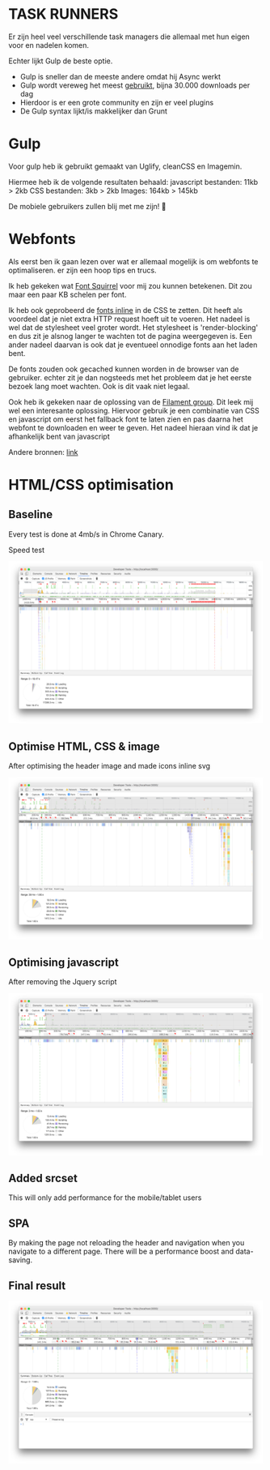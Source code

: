 # TASK RUNNERS

Er zijn heel veel verschillende task managers die allemaal met hun eigen voor en nadelen komen.

Echter lijkt Gulp de beste optie. 
- Gulp is sneller dan de meeste andere omdat hij Async werkt
- Gulp wordt vereweg het meest [gebruikt](https://www.npmjs.com/package/gulp), bijna 30.000 downloads per dag
- Hierdoor is er een grote community en zijn er veel plugins
- De Gulp syntax lijkt/is makkelijker dan Grunt


# Gulp

Voor gulp heb ik gebruikt gemaakt van Uglify, cleanCSS en Imagemin.

Hiermee heb ik de volgende resultaten behaald:
javascript bestanden: 11kb > 2kb
CSS bestanden: 3kb > 2kb
Images: 164kb > 145kb

De mobiele gebruikers zullen blij met me zijn! :tada:

# Webfonts

Als eerst ben ik gaan lezen over wat er allemaal mogelijk is om webfonts te optimaliseren. er zijn een hoop tips en trucs.

Ik heb gekeken wat [Font Squirrel](http://www.fontsquirrel.com/tools/webfont-generator) voor mij zou kunnen betekenen. Dit zou maar een paar KB schelen per font.

Ik heb ook geprobeerd de [fonts inline](https://www.youtube.com/watch?v=G5ZmSVK7CHo) in de CSS te zetten. Dit heeft als voordeel dat je niet extra HTTP request hoeft uit te voeren. Het nadeel is wel dat de stylesheet veel groter wordt. Het stylesheet is 'render-blocking' en dus zit je alsnog langer te wachten tot de pagina weergegeven is. Een ander nadeel daarvan is ook dat je eventueel onnodige fonts aan het laden bent.

De fonts zouden ook gecached kunnen worden in de browser van de gebruiker. echter zit je dan nogsteeds met het probleem dat je het eerste bezoek lang moet wachten. Ook is dit vaak niet legaal.

Ook heb ik gekeken naar de oplossing van de [Filament group](https://www.filamentgroup.com/lab/font-loading.html). Dit leek mij wel een interesante oplossing. Hiervoor gebruik je een combinatie van CSS en javascript om eerst het fallback font te laten zien en pas daarna het webfont te downloaden en weer te geven. Het nadeel hieraan vind ik dat je afhankelijk bent van javascript 


Andere bronnen:
[link](https://developers.google.com/web/fundamentals/performance/optimizing-content-efficiency/webfont-optimization?hl=en)


# HTML/CSS optimisation

## Baseline

Every test is done at 4mb/s in Chrome Canary.

Speed test

![Feed baseline](/screenshots/1base.png)



## Optimise HTML, CSS & image

After optimising the header image and made icons inline svg

![After optimising CSS HTML and imag](/screenshots/2html:css:img.png)



## Optimising javascript

After removing the Jquery script

![Jquery removed](/screenshots/3jquery.png)



## Added srcset

This will only add performance for the mobile/tablet users



## SPA

By making the page not reloading the header and navigation when you navigate to a different page. There will be a performance boost and data-saving.


## Final result

![Final result](/screenshots/final.png)




